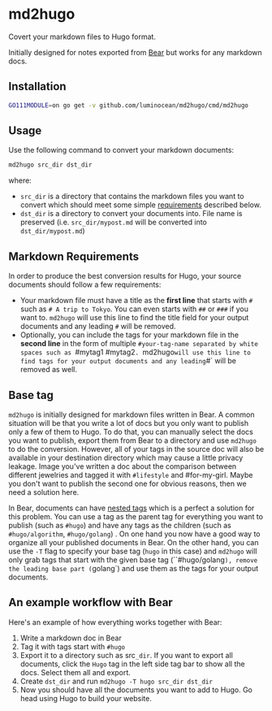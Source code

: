 # md2hugo

Covert your markdown files to Hugo format.

Initially designed for notes exported from [Bear](https://bear.app) but works for any markdown docs.

## Installation

```bash
GO111MODULE=on go get -v github.com/luminocean/md2hugo/cmd/md2hugo
```

## Usage

Use the following command to convert your markdown documents:

```bash
md2hugo src_dir dst_dir
```

where:

- `src_dir` is a directory that contains the markdown files you want to convert which should meet some simple [requirements](#markdown-requirements) described below.
- `dst_dir` is a directory to convert your documents into. File name is preserved (i.e. `src_dir/mypost.md` will be converted into `dst_dir/mypost.md`)

## Markdown Requirements

In order to produce the best conversion results for Hugo, your source documents should follow a few requirements:

- Your markdown file must have a title as the **first line** that starts with `#` such as `# A trip to Tokyo`. You can even starts with `##` or `###` if you want to. `md2hugo` will use this line to find the title field for your output documents and any leading `#` will be removed.
- Optionally, you can include the tags for your markdown file in the **second line** in the form of multiple `#your-tag-name separated by white spaces such as `#mytag1 #mytag2`. `md2hugo` will use this line to find tags for your output documents and any leading `#` will be removed as well.

## Base tag

`md2hugo` is initially designed for markdown files written in Bear. A common situation will be that you write a lot of docs but you only want to publish only a few of them to Hugo. To do that, you can manually select the docs you want to publish, export them from Bear to a directory and use `md2hugo` to do the conversion. However, all of your tags in the source doc will also be available in your destination directory which may cause a little privacy leakage. Image you've written a doc about the comparison between different jewelries and tagged it with `#lifestyle` and #for-my-girl. Maybe you don't want to publish the second one for obvious reasons, then we need a solution here.

In Bear, documents can have [nested tags](https://bear.app/faq/Tags%20&%20Linking/Nested%20Tags/) which is a perfect a solution for this problem. You can use a tag as the parent tag for everything you want to publish (such as `#hugo`) and have any tags as the children (such as `#hugo/algorithm`, `#hugo/golang`) . On one hand you now have a good way to organize all your published documents in Bear. On the other hand, you can use the `-T` flag to specify your base tag (`hugo` in this case) and `md2hugo` will only grab tags that start with the given base tag (``#hugo/golang`), remove the leading base part (`golang`) and use them as the tags for your output documents.

## An example workflow with Bear

Here's an example of how everything works together with Bear:

1. Write a markdown doc in Bear
2. Tag it with tags start with `#hugo`
3. Export it to a directory such as src`_dir`. If you want to export all documents, click the `Hugo` tag in the left side tag bar to show all the docs. Select them all and export.
4. Create `dst_dir` and run `md2hugo -T hugo src_dir dst_dir `
5. Now you should have all the documents you want to add to Hugo. Go head using Hugo to build your website.


